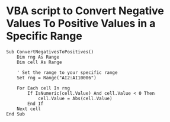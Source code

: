 # VBA script to Convert Negative Values To Positive Values in a Specific Range

```vba
Sub ConvertNegativesToPositives()
    Dim rng As Range
    Dim cell As Range

    ' Set the range to your specific range
    Set rng = Range("AI2:AI10006")

    For Each cell In rng
        If IsNumeric(cell.Value) And cell.Value < 0 Then
            cell.Value = Abs(cell.Value)
        End If
    Next cell
End Sub
```
